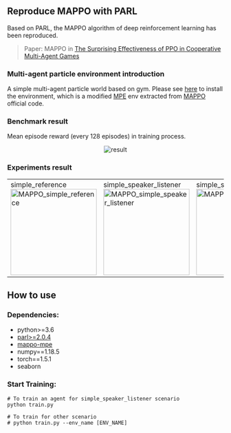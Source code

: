 <!--
 * @Author: jianzhnie
 * @Date: 2022-09-02 15:02:03
 * @LastEditors: jianzhnie
 * @LastEditTime: 2022-09-02 15:02:54
 * @Description:
 * Copyright (c) 2022 by jianzhnie@126.com, All Rights Reserved.
-->

## Reproduce MAPPO with PARL

Based on PARL, the MAPPO algorithm of deep reinforcement learning has been reproduced.

> Paper: MAPPO in [ The Surprising Effectiveness of PPO in Cooperative Multi-Agent Games](https://arxiv.org/abs/2103.01955)

### Multi-agent particle environment introduction

A simple multi-agent particle world based on gym. Please see [here](https://github.com/benchmarking-rl/PARL-experiments/tree/master/MAPPO/env) to install the environment, which is a modified [MPE](https://github.com/openai/multiagent-particle-envs) env extracted from [MAPPO](https://github.com/marlbenchmark/on-policy/tree/main/onpolicy/envs) official code.

### Benchmark result

Mean episode reward (every 128 episodes) in training process.

<p align="center">
<img src="https://github.com/benchmarking-rl/PARL-experiments/blob/master/MAPPO/pc/result.png" alt="result"/>
</p>

### Experiments result

<table align="center">
<tr>
<td>
simple_reference<br>
<img src="https://github.com/benchmarking-rl/PARL-experiments/blob/master/MAPPO/pc/simple_reference.gif"                  width = "200" height = "200" alt="MAPPO_simple_reference"/>
</td>
<td>
simple_speaker_listener<br>
<img src="https://github.com/benchmarking-rl/PARL-experiments/blob/master/MAPPO/pc/simple_speaker_listener.gif"        width = "200" height = "200" alt="MAPPO_simple_speaker_listener"/>
</td>
<td>
simple_spread<br>
<img src="https://github.com/benchmarking-rl/PARL-experiments/blob/master/MAPPO/pc/simple_spread.gif"             width = "200" height = "200" alt="MAPPO_simple_spread"/>
</td>
</tr>
</table>

## How to use

### Dependencies:

- python>=3.6
- [parl>=2.0.4](https://github.com/PaddlePaddle/PARL)
- [mappo-mpe](https://github.com/benchmarking-rl/PARL-experiments/tree/master/MAPPO/env)
- numpy==1.18.5
- torch==1.5.1
- seaborn

### Start Training:

```
# To train an agent for simple_speaker_listener scenario
python train.py

# To train for other scenario
# python train.py --env_name [ENV_NAME]
```
